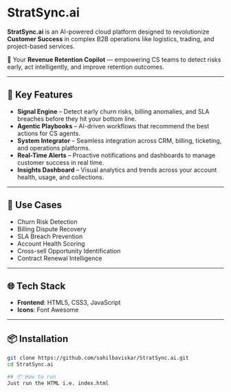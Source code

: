 # StratSync.ai

**StratSync.ai** is an AI-powered cloud platform designed to revolutionize **Customer Success** in complex B2B operations like logistics, trading, and project-based services.

🔗 Your **Revenue Retention Copilot** — empowering CS teams to detect risks early, act intelligently, and improve retention outcomes.

---

## 🚀 Key Features

- **Signal Engine** – Detect early churn risks, billing anomalies, and SLA breaches before they hit your bottom line.
- **Agentic Playbooks** – AI-driven workflows that recommend the best actions for CS agents.
- **System Integrator** – Seamless integration across CRM, billing, ticketing, and operations platforms.
- **Real-Time Alerts** – Proactive notifications and dashboards to manage customer success in real time.
- **Insights Dashboard** – Visual analytics and trends across your account health, usage, and collections.

---

## 💼 Use Cases

- Churn Risk Detection
- Billing Dispute Recovery
- SLA Breach Prevention
- Account Health Scoring
- Cross-sell Opportunity Identification
- Contract Renewal Intelligence

---

## 🌐 Tech Stack

- **Frontend**: HTML5, CSS3, JavaScript
- **Icons**: Font Awesome

---

## 📦 Installation

```bash
git clone https://github.com/sahilbaviskar/StratSync.ai.git
cd StratSync.ai

## 📦 How to run
Just run the HTML i.e. index.html

